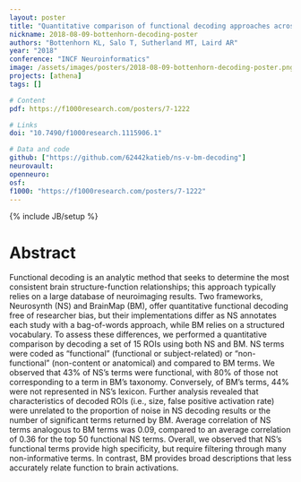 ```yaml
---
layout: poster
title: "Quantitative comparison of functional decoding approaches across meta-analytic frameworks"
nickname: 2018-08-09-bottenhorn-decoding-poster
authors: "Bottenhorn KL, Salo T, Sutherland MT, Laird AR"
year: "2018"
conference: "INCF Neuroinformatics"
image: /assets/images/posters/2018-08-09-bottenhorn-decoding-poster.png
projects: [athena]
tags: []

# Content
pdf: https://f1000research.com/posters/7-1222

# Links
doi: "10.7490/f1000research.1115906.1"

# Data and code
github: ["https://github.com/62442katieb/ns-v-bm-decoding"]
neurovault:
openneuro:
osf:
f1000: "https://f1000research.com/posters/7-1222"
---
```

{% include JB/setup %}

# Abstract

Functional decoding is an analytic method that seeks to determine the most consistent brain structure-function relationships; this approach typically relies on a large database of neuroimaging results. Two frameworks, Neurosynth (NS) and BrainMap (BM), offer quantitative functional decoding free of researcher bias, but their implementations differ as NS annotates each study with a bag-of-words approach, while BM relies on a structured vocabulary. To assess these differences, we performed a quantitative comparison by decoding a set of 15 ROIs using both NS and BM. NS terms were coded as “functional” (functional or subject-related) or “non-functional” (non-content or anatomical) and compared to BM terms. We observed that 43% of NS’s terms were functional, with 80% of those not corresponding to a term in BM’s taxonomy. Conversely, of BM’s terms, 44% were not represented in NS’s lexicon. Further analysis revealed that characteristics of decoded ROIs (i.e., size, false positive activation rate) were unrelated to the proportion of noise in NS decoding results or the number of significant terms returned by BM. Average correlation of NS terms analogous to BM terms was 0.09, compared to an average correlation of 0.36 for the top 50 functional NS terms. Overall, we observed that NS’s functional terms provide high specificity, but require filtering through many non-informative terms. In contrast, BM provides broad descriptions that less accurately relate function to brain activations.
